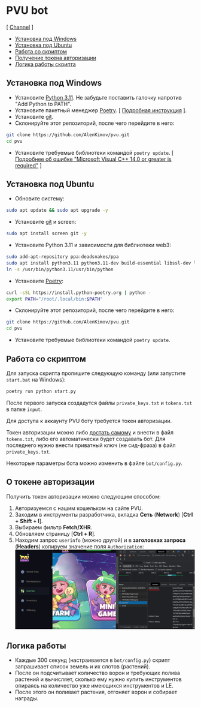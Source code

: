 # PVU bot
[ [Channel](https://t.me/Cum_Insider) ]

- [Установка под Windows](#Установка-под-Windows)
- [Установка под Ubuntu](#Установка-под-Ubuntu)
- [Работа со скриптом](#Работа-со-скриптом)
- [Получение токена авторизации](#О-токене-авторизации)
- [Логика работы скрипта](#Логика-работы)


## Установка под Windows
- Установите [Python 3.11](https://www.python.org/downloads/windows/). Не забудьте поставить галочку напротив "Add Python to PATH".
- Установите пакетный менеджер [Poetry](https://python-poetry.org/docs/). [ [Подробная инструкция](https://teletype.in/@alenkimov/poetry) ].
- Установите [git](https://git-scm.com/download/win).
- Склонируйте этот репозиторий, после чего перейдите в него:
```bash
git clone https://github.com/AlenKimov/pvu.git
cd pvu
```
- Установите требуемые библиотеки командой `poetry update`. [ [Подробнее об ошибке "Microsoft Visual C++ 14.0 or greater is required"](https://web3py.readthedocs.io/en/latest/troubleshooting.html#why-am-i-getting-visual-c-or-cython-not-installed-error) ]


## Установка под Ubuntu
- Обновите систему:
```bash
sudo apt update && sudo apt upgrade -y
```
- Установите [git](https://git-scm.com/download/linux) и screen:
```bash
sudo apt install screen git -y
```
- Установите Python 3.11 и зависимости для библиотеки web3:
```bash
sudo add-apt-repository ppa:deadsnakes/ppa
sudo apt install python3.11 python3.11-dev build-essential libssl-dev libffi-dev -y
ln -s /usr/bin/python3.11/usr/bin/python
```
- Установите [Poetry](https://python-poetry.org/docs/):
```bash
curl -sSL https://install.python-poetry.org | python -
export PATH="/root/.local/bin:$PATH"
```
- Склонируйте этот репозиторий, после чего перейдите в него:
```bash
git clone https://github.com/AlenKimov/pvu.git
cd pvu
```
- Установите требуемые библиотеки командой `poetry update`.

## Работа со скриптом
Для запуска скрипта пропишите следующую команду (или запустите `start.bat` на Windows):
```bash
poetry run python start.py
```

После первого запуска создадутся файлы `private_keys.txt` и `tokens.txt` в папке `input`.

Для доступа к аккаунту PVU боту требуется токен авторизации.

Токен авторизации можно либо [достать самому](#О-токене-авторизации) и внести в файл `tokens.txt`, 
либо его автоматически будет создавать бот. Для последнего нужно внести приватный ключ (не сид-фраза)
в файл `private_keys.txt`.

Некоторые параметры бота можно изменить в файле `bot/config.py`.


## О токене авторизации
Получить токен авторизации можно следующим способом:
1. Авторизуемся с нашим кошельком на сайте PVU.
2. Заходим в инструменты разработчика, вкладка **Сеть** (**Network**) [**Ctrl + Shift + I**].
4. Выбираем фильтр **Fetch/XHR**.
5. Обновляем страницу [**Ctrl + R**].
6. Находим запрос `userinfo` (можно другой) и в **заголовках запроса** (**Headers**) копируем значение поля `Authorization`:
![me/ -> headers -> authorization](images/where-is-my-token.png)


## Логика работы
- Каждые 300 секунд (настраивается в `bot/config.py`) скрипт запрашивает список земель и их слотов (растений).
- После он подсчитывает количество ворон и требующих полива растений и вычисляет, сколько ему нужно купить инструментов опираясь на количество уже имеющихся инструментов и LE.
- После этого он поливает растения, отгоняет ворон и собирает награды.
